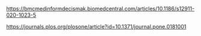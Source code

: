 https://bmcmedinformdecismak.biomedcentral.com/articles/10.1186/s12911-020-1023-5

https://journals.plos.org/plosone/article?id=10.1371/journal.pone.0181001